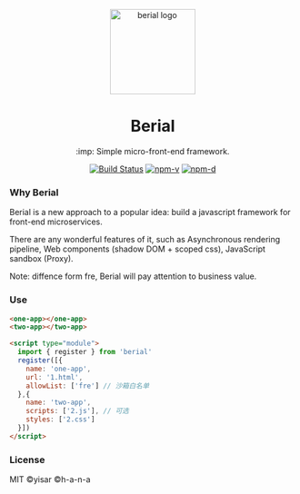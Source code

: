 <p align="center"><img src="https://avatars0.githubusercontent.com/u/68577605?s=200&v=4" alt="berial logo" width="150"></p>
<h1 align="center">Berial</h1>
<p align="center">:imp: Simple micro-front-end framework.</p>
<p align="center">
<a href="https://github.com/berialjs/berial/actions"><img src="https://img.shields.io/github/workflow/status/berialjs/berial/ci.svg" alt="Build Status"></a>
<a href="https://npmjs.com/package/berial"><img src="https://img.shields.io/npm/v/berial.svg" alt="npm-v"></a>
<a href="https://npmjs.com/package/berial"><img src="https://img.shields.io/npm/dt/berial.svg" alt="npm-d"></a>
</p>

### Why Berial

Berial is a new approach to a popular idea: build a javascript framework for front-end microservices.

There are any wonderful features of it, such as Asynchronous rendering pipeline, Web components (shadow DOM + scoped css), JavaScript sandbox (Proxy).

Note: diffence form fre, Berial will pay attention to business value.

### Use

```html
<one-app></one-app>
<two-app></two-app>

<script type="module">
  import { register } from 'berial'
  register([{
    name: 'one-app',
    url: '1.html',
    allowList: ['fre'] // 沙箱白名单
  },{
    name: 'two-app',
    scripts: ['2.js'], // 可选
    styles: ['2.css']
  }])
</script>
```

### License

MIT ©yisar ©h-a-n-a
